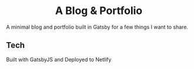 <h1 align="center">
  A Blog & Portfolio
</h1>

A minimal blog and portfolio built in Gatsby for a few things I want to share.

## Tech

Built with GatsbyJS and Deployed to Netlify
